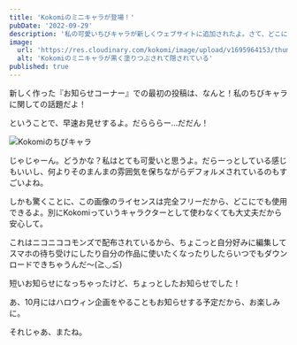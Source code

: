 ```yaml
---
title: 'Kokomiのミニキャラが登場！'
pubDate: '2022-09-29'
description: '私の可愛いちびキャラが新しくウェブサイトに追加されたよ。さて、どこにいるでしょうか？'
image:
  url: 'https://res.cloudinary.com/kokomi/image/upload/v1695964153/thumbs/news/news-2023-09-29_1_onthy8.webp'
  alt: 'Kokomiのミニキャラが黒く塗りつぶされて隠されている'
published: true
---
```

<script>
  import ExLink from '$lib/components/utils/ExLink.svelte';
</script>

新しく作った『お知らせコーナー』での最初の投稿は、なんと！私のちびキャラに関しての話題だよ！

ということで、早速お見せするよ。だらららー...だだん！

![Kokomiのちびキャラ](https://res.cloudinary.com/kokomi/image/upload/v1695982969/news/kokomi_mini_dsragn.webp)

じゃじゃーん。どうかな？私はとても可愛いと思うよ。だらーっとしている感じもいいし、何よりそのまんまの雰囲気を保ちながらデフォルメされているのもすごいよね。

しかも驚くことに、この画像のライセンスは完全フリーだから、どこにでも使用できるよ。別にKokomiっていうキャラクターとして使わなくても大丈夫だから安心して。

これは<ExLink href="https://commons.nicovideo.jp/works/nc315034https://commons.nicovideo.jp/works/nc315034">ニコニココモンズ</ExLink>で配布されているから、ちょこっと自分好みに編集してスマホの待ち受けにしたり自分の作品に使いたくなったりしたらいつでもダウンロードできちゃうんだ～(≧◡≦)

短いお知らせになっちゃったけど、ちょっとしたお知らせでした！

あ、10月にはハロウィン企画をやることもお知らせする予定だから、お楽しみに。

それじゃあ、またね。
